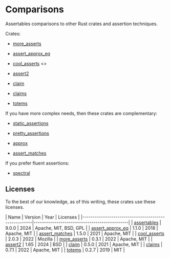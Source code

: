 # Comparisons

Assertables comparisons to other Rust crates and assertion techniques.

Crates:

* [more_asserts](more_asserts) <!-- 13,100,250 -->

* [assert_approx_eq](assert_approx_eq) <!-- 4,333,267 -->

* [cool_asserts](cool_asserts) <!-- 2,205,482 --> <>

* [assert2](assert2) <!-- 846,247 -->

* [claim](claim) <!-- 412,181 -->

* [claims](claims) <!-- 688,304 -->

* [totems](totems) <!-- 26,229 -->

If you have more complex needs, then these crates are complementary:

* [static_assertions](static_assertions) <!--  126,564,971 -->

* [pretty_assertions](pretty_assertions) <!-- 49,710,216 -->

* [approx](approx) <!-- 36,278,843 -->

* [assert_matches](assert_matches) <!-- 20,754,383 -->

If you prefer fluent assertions:

* [spectral](spectral) <!-- 541,786 -->


## Licenses

To the best of our knowledge, as of this writing, these crates use these licenses.

| Name                                                | Version | Year | Licenses                    |
|-----------------------------------------------------|----------------------------------------------|
| [assertables](https://crates.io/crates/assertables) | 9.0.0   | 2024 | Apache, MIT, BSD, GPL       |
| [assert_approx_eq](assert_approx_eq)                | 1.1.0   | 2018 | Apache, MIT                 |
| [assert_matches](assert_matches)                    | 1.5.0   | 2021 | Apache, MIT                 | 
| [cool_asserts](cool_asserts)                        | 2.0.3   | 2022 | Mozilla                     |
| [more_asserts](more_asserts)                        | 0.3.1   | 2022 | Apache, MIT                 |
| [assert2](assert2)                                  | 1.65    | 2024 | BSD                         |
| [claim](claim)                                      | 0.5.0   | 2021 | Apache, MIT                 |
| [claims](claims)                                    | 0.7.1   | 2022 | Apache, MIT                 |
| [totems](totems)                                    | 0.2.7   | 2019 | MIT                         |
